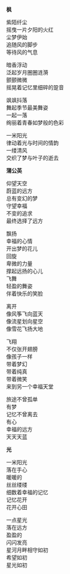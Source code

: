 **枫**

紫陌纤尘<br/>
摇曳一片夕阳的火红<br/>
尘梦伊始<br/>
追随风的脚步<br/>
等待风的气息<br/>

暗香浮动<br/>
泛起岁月圈圈涟漪<br/>
颤颤微微<br/>
摇晃着记忆里细碎的跫音<br/>

飒飒抖落<br/>
舞起季节最美舞姿<br/>
一起一落<br/>
绚丽着青春如梦般的色彩<br/>

一米阳光<br/>
律动着光与时间的情韵<br/>
一缕清风<br/>
交织了梦与叶子的逝去<br/>



**蒲公英**

仰望天空<br/>
蔚蓝的远方<br/>
总有变幻的梦<br/>
守望幸福<br/>
不变的追求<br/>
最终选择了远方<br/>

飘扬<br/>
幸福的心情<br/>
开出梦的花儿<br/>
回旋<br/>
卑微的力量<br/>
撑起远扬的心儿<br/>
飞舞<br/>
轻盈的舞姿<br/>
伴着快乐的笑脸<br/>

离开<br/>
像风筝飞向蓝天<br/>
像流星划向星空<br/>
像雪花飞扬大地<br/>

飞翔<br/>
不仅张开翅膀<br/>
像孩子一样<br/>
带着梦幻<br/>
带着纯真<br/>
带着微笑<br/>
来到另一个幸福天堂<br/>

旅途不曾孤单<br/>
有梦<br/>
记忆不曾离去<br/>
有心<br/>
幸福的远方<br/>
天天天蓝<br/>



**光**

一米阳光<br/>
落在手心<br/>
暖暖的<br/>
丝丝缕缕<br/>
细数着幸福的记忆<br/>
记忆花开<br/>
花开心田<br/>

一点星光<br/>
落在远方<br/>
盈盈的<br/>
闪闪发亮<br/>
星河月畔相守如初<br/>
希望如初<br/>
星光如初<br/>
